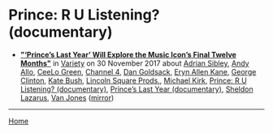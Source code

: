 # Prince: R U Listening? (documentary)

 - [**"‘Prince’s Last Year’ Will Explore the Music Icon’s Final Twelve Months"**](https://variety.com/2017/tv/news/princes-last-year-documentary-1202626889/) in [Variety](https://variety.com/) on 30 November 2017 about [Adrian Sibley](../../../topics/adrian-sibley/index.md), [Andy Allo](../../../topics/andy-allo/index.md), [CeeLo Green](../../../topics/ceelo-green/index.md), [Channel 4](../../../topics/channel-4/index.md), [Dan Goldsack](../../../topics/dan-goldsack/index.md), [Eryn Allen Kane](../../../topics/eryn-allen-kane/index.md), [George Clinton](../../../topics/george-clinton/index.md), [Kate Bush](../../../topics/kate-bush/index.md), [Lincoln Square Prods.](../../../topics/lincoln-square-prods/index.md), [Michael Kirk](../../../topics/michael-kirk/index.md), [Prince: R U Listening? (documentary)](../../../topics/documentary/prince-r-u-listening/index.md), [Prince’s Last Year (documentary)](../../../topics/documentary/prince-s-last-year/index.md), [Sheldon Lazarus](../../../topics/sheldon-lazarus/index.md), [Van Jones](../../../topics/van-jones/index.md) ([mirror](https://web.archive.org/web/*/https://variety.com/2017/tv/news/princes-last-year-documentary-1202626889/))

----

[Home](../)
